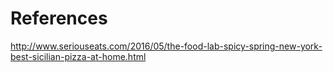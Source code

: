References
==========
http://www.seriouseats.com/2016/05/the-food-lab-spicy-spring-new-york-best-sicilian-pizza-at-home.html
